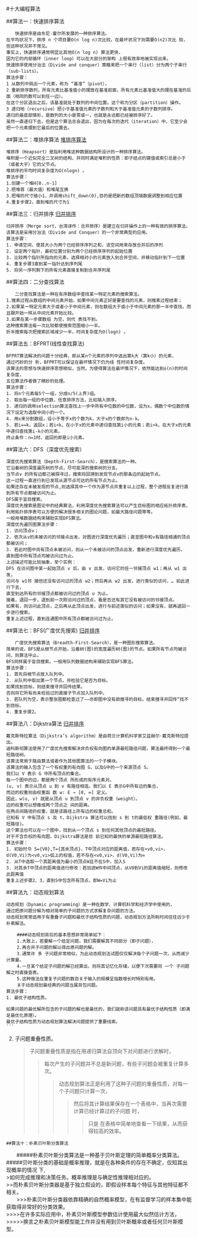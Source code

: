 #十大编程算法  

##算法一：快速排序算法
<img src="http://www.lupaworld.com/data/attachment/portal/201408/28/161353g0pvzsdbf7vab79p.gif" alt="">

```
　　快速排序是由东尼·霍尔所发展的一种排序算法。  
在平均状况下，排序 n 个项目要Ο(n log n)次比较。在最坏状况下则需要Ο(n2)次比 较，但这种状况并不常见。  
事实上，快速排序通常明显比其他Ο(n log n) 算法更快，  
因为它的内部循环（inner loop）可以在大部分的架构 上很有效率地被实现出来。  
快速排序使用分治法（Divide and conquer）策略来把一个串行（list）分为两个子串行（sub-lists）。  
算法步骤：  
1 从数列中挑出一个元素，称为 “基准”（pivot），  
2 重新排序数列，所有元素比基准值小的摆放在基准前面，所有元素比基准值大的摆在基准的后面（相同的数可以到任一边）。  
在这个分区退出之后，该基准就处于数列的中间位置。这个称为分区（partition）操作。  
3 递归地（recursive）把小于基准值元素的子数列和大于基准值元素的子数列排序。  
递归的最底部情形，是数列的大小是零或一，也就是永远都已经被排序好了。  
虽然一直递归下去，但是这个算法总会退出，因为在每次的迭代（iteration）中，它至少会把一个元素摆到它最后的位置去。    
```


##算法二：堆排序算法
[堆排序算法](#http://www.lupaworld.com/data/attachment/portal/201408/28/161353v3rxz8wczo70r007.gif)

```
堆排序（Heapsort）是指利用堆这种数据结构所设计的一种排序算法。  
堆积是一个近似完全二叉树的结构，并同时满足堆积的性质：即子结点的键值或索引总是小于（或者大于）它的父节点。  
堆排序的平均时间复杂度为Ο(nlogn) 。  
算法步骤：  
1.创建一个堆H[0..n-1]
2.把堆首（最大值）和堆尾互换  
3.把堆的尺寸缩小1，并调用shift_down(0),目的是把新的数组顶端数据调整到相应位置
4.重复步骤2，直到堆的尺寸为1
```


##算法三：归并排序
[归并排序](#http://www.lupaworld.com/data/attachment/portal/201408/28/161354bea714ap6ee96793.gif)
```
归并排序（Merge sort，台湾译作：合并排序）是建立在归并操作上的一种有效的排序算法。  
该算法是采用分治法（Divide and Conquer）的一个非常典型的应用。  
算法步骤：
1. 申请空间，使其大小为两个已经排序序列之和，该空间用来存放合并后的序列
2. 设定两个指针，最初位置分别为两个已经排序序列的起始位置
3. 比较两个指针所指向的元素，选择相对小的元素放入到合并空间，并移动指针到下一位置
4. 重复步骤3直到某一指针达到序列尾
5. 将另一序列剩下的所有元素直接复制到合并序列尾
```

##算法四：二分查找算法
```
　　二分查找算法是一种在有序数组中查找某一特定元素的搜索算法。  
1.搜素过程从数组的中间元素开始，如果中间元素正好是要查找的元素，则搜素过程结束；   
2.如果某一特定元素大于或者小于中间元素，则在数组大于或小于中间元素的那一半中查找，而且跟开始一样从中间元素开始比较。  
3.如果在某一步骤数组 为空，则代 表找不到。  
这种搜索算法每一次比较都使搜索范围缩小一半。   
折半搜索每次把搜索区域减少一半，时间复杂度为Ο(logn) 。
```
##算法五：BFPRT(线性查找算法)
```
BFPRT算法解决的问题十分经典，即从某n个元素的序列中选出第k大（第k小）的元素，  
通过巧妙的分 析，BFPRT可以保证在最坏情况下仍为线 性时间复杂度。  
该算法的思想与快速排序思想相似，当然，为使得算法在最坏情况下，依然能达到o(n)的时间复杂度，  
五位算法作者做了精妙的处理。
算法步骤：
1. 将n个元素每5个一组，分成n/5(上界)组。
2. 取出每一组的中位数，任意排序方法，比如插入排序。
3. 递归的调用selection算法查找上一步中所有中位数的中位数，设为x，偶数个中位数的情况下设定为选取中间小的一个。
4. 用x来分割数组，设小于等于x的个数为k，大于x的个数即为n-k。
5. 若i==k，返回x；若i<k，在小于x的元素中递归查找第i小的元素；若i>k，在大于x的元素中递归查找第i-k小的元素。
终止条件：n=1时，返回的即是i小元素。

```
##算法六：DFS（深度优先搜索）
```
深度优先搜索算法（Depth-First-Search），是搜索算法的一种。   
它沿着树的深度遍历树的节点，尽可能深的搜索树的分支。   
当节点v 的所有边都己被探寻过，搜索将回溯到发现节点v的那条边的起始节点。   
这一过程一直进行到已发现从源节点可达的所有节点为止。
如果还存在未被发现的节点,则选择其中一个作为源节点并重复以上过程，整个进程反复进行直到所有节点都被访问为止。  
DFS属于盲目搜索。
深度优先搜索是图论中的经典算法，利用深度优先搜索算法可以产生目标图的相应拓扑排序表，  
利用拓扑排序表可以方便的解决很多相关的图论问题，如最大路径问题等等。  
一般用堆数据结构来辅助实现DFS算法。
深度优先遍历图算法步骤：
1. 访问顶点v；
2. 依次从v的未被访问的邻接点出发，对图进行深度优先遍历；直至图中和v有路径相通的顶点都被访问；
3. 若此时图中尚有顶点未被访问，则从一个未被访问的顶点出发，重新进行深度优先遍历，  
直到图中所有顶点均被访问过为止。
上述描述可能比较抽象，举个实例：
DFS 在访问图中某一起始顶点 v 后，由 v 出发，访问它的任一邻接顶点 w1；再从 w1 出发，  
访问与 w1邻 接但还没有访问过的顶点 w2；然后再从 w2 出发，进行类似的访问，… 如此进行下去，  
直至到达所有的邻接顶点都被访问过的顶点 u 为止。
接着，退回一步，退到前一次刚访问过的顶点，看是否还有其它没有被访问的邻接顶点。  
如果有，则访问此顶点，之后再从此顶点出发，进行与前述类似的访问；如果没有，就再退回一步进行搜索。  
重复上述过程，直到连通图中所有顶点都被访问过为止。

```
##算法七：BFS(广度优先搜索)
[归并排序](#http://www.lupaworld.com/data/attachment/portal/201408/28/161354xdmrmz7b95utmp5p.gif)
```
　　广度优先搜索算法（Breadth-First-Search），是一种图形搜索算法。   
简单的说，BFS是从根节点开始，沿着树(图)的宽度遍历树(图)的节点。如果所有节点均被访问，则算法中止。   
BFS同样属于盲目搜索。一般用队列数据结构来辅助实现BFS算法。
算法步骤：
1. 首先将根节点放入队列中。
2. 从队列中取出第一个节点，并检验它是否为目标。  
如果找到目标，则结束搜寻并回传结果。  
否则将它所有尚未检验过的直接子节点加入队列中。  
3. 若队列为空，表示整张图都检查过了——亦即图中没有欲搜寻的目标。结束搜寻并回传“找不到目标。  
4. 重复步骤2。  
```


##算法八：Dijkstra算法
[归并排序](#http://www.lupaworld.com/data/attachment/portal/201408/28/161354v6e5yi9ziiyekry8.gif)
　　
```
戴克斯特拉算法（Dijkstra’s algorithm）是由荷兰计算机科学家艾兹赫尔·戴克斯特拉提出。   
迪科斯彻算法使用了广度优先搜索解决非负权有向图的单源最短路径问题，算法最终得到一个最短路径树。   
该算法常用于路由算法或者作为其他图算法的一个子模块。
该算法的输入包含了一个有权重的有向图 G，以及G中的一个来源顶点 S。  
我们以 V 表示 G 中所有顶点的集合。   
每一个图中的边，都是两个顶点 所形成的有序元素对。   
(u, v) 表示从顶点 u 到 v 有路径相连。我们以 E 表示G中所有边的集合，   
而边的权重则由权重函 数 w: E → [0, ∞] 定义。   
因此，w(u, v) 就是从顶点 u 到顶点 v 的非负权重（weight）。   
边的权重可以想像成两个顶点之 间的距离。   
任两点间路径的权重，就是该路径上所有边的权重总和。   
已知有 V 中有顶点 s 及 t，Dijkstra 算法可以找到 s 到 t的最低权 重路径(例如，最短路径)。  
这个算法也可以在一个图中，找到从一个顶点 s 到任何其他顶点的最短路径。   
对于不含负权的有向图，Dijkstra算法是目 前已知的最快的单源最短路径算法。
算法步骤：
1. 初始时令 S={V0},T={其余顶点}，T中顶点对应的距离值，若存在<v0,vi>，  
d(V0,Vi)为<v0,vi>弧上的权值，若不存在<v0,vi>，d(V0,Vi)为∞  
2. 从T中选取一个其距离值为最小的顶点W且不在S中，加入S  
3. 对其余T中顶点的距离值进行修改：若加进W作中间顶点，从V0到Vi的距离值缩短，则修改此距离值
重复上述步骤2、3，直到S中包含所有顶点，即W=Vi为止
```


##算法九：动态规划算法
```
动态规划（Dynamic programming）是一种在数学、计算机科学和经济学中使用的，  
通过把原问题分解为相对简单的子问题的方式求解复杂问题的方法。  
动态规划常常适用于有重叠子问题和最优子结构性质的问题，动态规划方法所耗时间往往远少于朴素解法。  

    ####动态规划背后的基本思想非常简单如下：  
	1.大致上，若要解一个给定问题，我们需要解其不同部分（即子问题），
	2.再合并子问题的解以得出原问题的解。      
    3.通常许 多 子问题非常相似，为此动态规划法试图仅仅解决每个子问题一次，从而减少计算量。  
    4.一旦某个给定子问题的解已经算出，则将其记忆化存储，以便下次需要同 一个 子问题解之时直接查表。
    5.这种做法在重复子问题的数目关于输入的规模呈指数增长时特别有用。  
    关于动态规划最经典的问题当属背包问题。  
算法步骤： 
1. 最优子结构性质。
```
	如果问题的最优解所包含的子问题的解也是最优的，我们就称该问题具有最优子结构性质（即满足最优化原理）。
	最优子结构性质为动态规划算法解决问题提供了重要线索。  
	```
2. 子问题重叠性质。
	>子问题重叠性质是指在用递归算法自顶向下对问题进行求解时，
	>>每次产生的子问题并不总是新问题，有些子问题会被重复计算多次。    
    >>>动态规划算法正是利用了这种子问题的重叠性质，对每一个子问题只计算一次，   
	>>>>然后将其计算结果保存在一个表格中，当再次需要计算已经计算过的子问题 时，   
	>>>>>只是 在表格中简单地查看一下结果，从而获得较高的效率。  
```
##算法十：朴素贝叶斯分类算法
```
　　#####朴素贝叶斯分类算法是一种基于贝叶斯定理的简单概率分类算法。  
	#####贝叶斯分类的基础是概率推理，就是在各种条件的存在不确定，仅知其出现概率的情况 下,  
	>如何完成推理和决策任务。概率推理是与确定性推理相对应的。     
	>>而朴素贝叶斯分类器是基于独立假设的，即假设样本每个特征与其他特征都不相关。  
　　>>>朴素贝叶斯分类器依靠精确的自然概率模型，在有监督学习的样本集中能获取得非常好的分类效果。   
	>>>>在许多实际应用中，朴素贝叶斯模型参数估计使用最大似然估计方法，     
	>>>>>换言之朴素贝叶斯模型能工作并没有用到贝叶斯概率或者任何贝叶斯模型。 
```